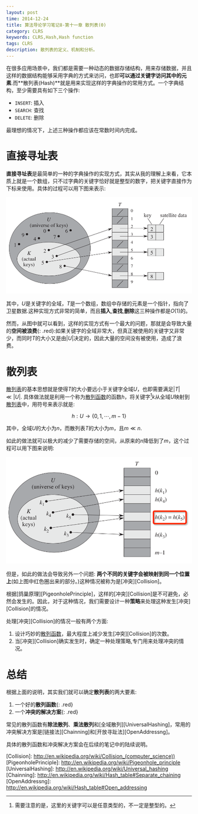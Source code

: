 ```yaml
---
layout: post
time: 2014-12-24
title: 算法导论学习笔记8-第十一章 散列表(0)
category: CLRS
keywords: CLRS,Hash,Hash function
tags: CLRS
description: 散列表的定义、机制和分析。
---
```


在很多应用场景中，我们都是需要一种动态的数据存储结构，用来存储数据，并且这样的数据结构能够采用字典的方式来访问，也即**可以通过关键字访问其中的元素**.而**散列表(Hash)**就是用来实现这样的字典操作的常用方式。一个字典结构，至少需要具有如下三个操作:

- `INSERT`: 插入
- `SEARCH`: 查找
- `DELETE`: 删除

最理想的情况下，上述三种操作都应该在常数时间内完成。

# 直接寻址表

**直接寻址表**是最简单的一种的字典操作的实现方式，其实从我的理解上来看，它本质上就是一个数组，只不过字典的关键字恰好就是整型的数字，把关键字直接作为下标来使用。具体的过程可以用下图来表示:

![](/assets/image/posts/2014-12-24-CLRS-8-0.png)

其中，$U$是关键字的全域，$T$是一个数组，数组中存储的元素是一个指针，指向了卫星数据.这种实现方式非常的简单，而且**插入**,**查找**,**删除**这三种操作都是$O(1)$的。

然而，从图中就可以看到，这样的实现方式有一个最大的问题，那就是会导致大量的**空间被浪费**{: .red}:如果关键字的全域非常大，但真正被使用的关键字又非常少，而同时$T$的大小又是由$\vert U \vert$决定的，因此大量的空间没有被使用，造成了浪费。

# 散列表

[散列表][HashTable]的基本思想就是使得$T$的大小要远小于关键字全域$U$，也即需要满足$\vert T\vert \ll \vert U \vert$. 具体做法就是利用一个称为[散列函数][HashFunction]的函数$h$，将关键字[^1]$k$从全域$U$映射到[散列表][HashTable]中，用符号来表示就是:

$$
h: U \rightarrow \{0,1,\cdots,m-1\}
$$

其中，全域$U$的大小为$n$，而散列表$T$的大小为$m$，且$m \ll n$.

如此的做法就可以极大的减少了需要存储的空间，从原来的$n$降低到了$m$，这个过程可以用下图来说明:

![](/assets/image/posts/2014-12-24-CLRS-8-1.png)

但是，如此的做法会导致另外一个问题: **两个不同的关键字会被映射到同一个位置上**(如上图中红色圈出来的部分。)这种情况被称为是[冲突][Collision]。

根据[鸽巢原理][PigeonholePrinciple]，这样的[冲突][Collision]是不可避免，必然会发生的。因此，对于这种情况，我们需要设计一种**策略**来处理这种发生[冲突][Collision]的情况。

处理[冲突][Collision]的情况一般有两个方面:

1. 设计巧妙的[散列函数][HashFunction]，最大程度上减少发生[冲突][Collision]的次数。
2. 当[冲突][Collision]确实发生时，确定一种处理策略,专门用来处理冲突的情况。


# 总结

根据上面的说明，其实我们就可以确定**散列表**的两大要素:

1. 一个好的**散列函数**{: .red}
2. 一个**冲突的解决方案**{: .red}

常见的散列函数有**除法散列**、**乘法散列**和[全域散列][UniversalHashing]，常用的冲突解决方案是[链接法][Chainning]和[开放寻趾法][OpenAddressng]。


具体的散列函数和冲突解决方案会在后续的笔记中的陆续说明。




[HashTable]: http://en.wikipedia.org/wiki/Hash_table
[HashFunction]: http://en.wikipedia.org/wiki/Hash_function
[Collision]: http://en.wikipedia.org/wiki/Collision_(computer_science))
[PigeonholePrinciple]: http://en.wikipedia.org/wiki/Pigeonhole_principle
[UniversalHashing]: http://en.wikipedia.org/wiki/Universal_hashing
[Chainning]: http://en.wikipedia.org/wiki/Hash_table#Separate_chaining
[OpenAddressng]: http://en.wikipedia.org/wiki/Hash_table#Open_addressing

[^1]: 需要注意的是，这里的关键字可以是任意类型的，不一定是整型的。
